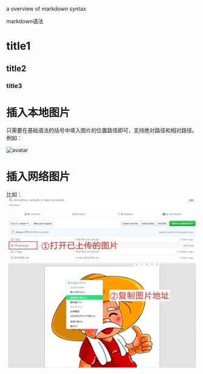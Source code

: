 a overview of markdown syntax

markdown语法

# title1
## title2
### title3

# 插入本地图片
只需要在基础语法的括号中填入图片的位置路径即可，支持绝对路径和相对路径。
例如：

![avatar](/home/picture/1.png)

# 插入网络图片
比如： 
![avatar](https://github.com/youyou-579/123/blob/master/2.8.jpg?raw=true)


